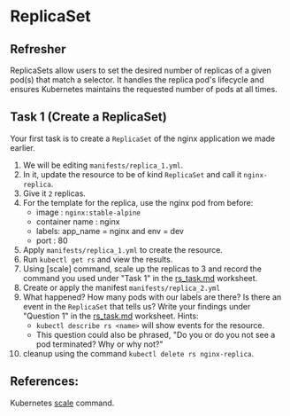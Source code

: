 # ReplicaSet

## Refresher
ReplicaSets allow users to set the desired number of replicas of a given pod(s) that match a selector. It handles the replica pod's lifecycle and ensures Kubernetes maintains the requested number of pods at all times.


## Task 1 (Create a ReplicaSet)

Your first task is to create a `ReplicaSet` of the nginx application we made earlier.

1. We will be editing `manifests/replica_1.yml`.
2. In it, update the resource to be of kind `ReplicaSet` and call it `nginx-replica`.
3. Give it `2` replicas.
4. For the template for the replica, use the nginx pod from before:
   - image : `nginx:stable-alpine`
   - container name : nginx
   - labels: app_name = nginx and env = dev
   - port : 80
5. Apply `manifests/replica_1.yml` to create the resource.
6. Run `kubectl get rs` and view the results.
7. Using [scale] command, scale up the replicas to 3 and record the command you used under "Task 1" in the [rs_task.md](rs_task.md) worksheet.
8. Create or apply the manifest `manifests/replica_2.yml` 
9. What happened? How many pods with our labels are there? Is there an event in the `ReplicaSet` that tells us? Write your findings under "Question 1" in the [rs_task.md](rs_task.md) worksheet. Hints:
   - `kubectl describe rs <name>` will show events for the resource.
   - This question could also be phrased, "Do you or do you not see a pod terminated? Why or why not?"
10. cleanup using the command `kubectl delete rs nginx-replica`.

## References:
Kubernetes [scale](https://kubernetes.io/docs/reference/kubectl/cheatsheet/#scaling-resources) command.